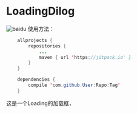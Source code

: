 # LoadingDilog
![baidu](https://raw.githubusercontent.com/HeYongRui/LoadingDilog/master/app/src/main/res/gif.gif "效果图")
使用方法：
```Java
	allprojects {
		repositories {
			...
			maven { url 'https://jitpack.io' }
		}
	}
```
```Java
	dependencies {
		compile 'com.github.User:Repo:Tag'
	}
```
这是一个Loading的加载框，
